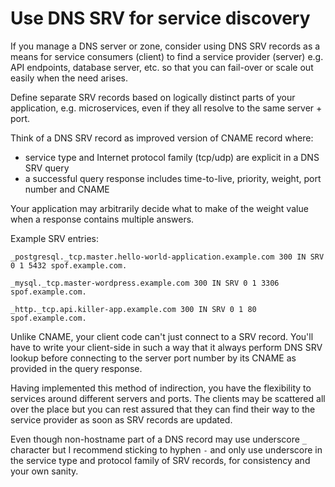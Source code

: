 # Use DNS SRV for service discovery

If you manage a DNS server or zone, consider using DNS SRV records
as a means for service consumers (client) to find a service provider 
(server) e.g. API endpoints, database server, etc. so that you can
fail-over or scale out easily when the need arises.

Define separate SRV records based on logically distinct parts
of your application, e.g. microservices,  even if they all resolve
to the same server + port.

Think of a DNS SRV record as improved version of CNAME record where:

- service type and Internet protocol family (tcp/udp) are explicit
  in a DNS SRV query
- a successful query response includes time-to-live, priority, weight,
  port number and CNAME

Your application may arbitrarily decide what to make of the
weight value when a response contains multiple answers.

Example SRV entries:

```
_postgresql._tcp.master.hello-world-application.example.com 300 IN SRV 0 1 5432 spof.example.com.

_mysql._tcp.master-wordpress.example.com 300 IN SRV 0 1 3306 spof.example.com.

_http._tcp.api.killer-app.example.com 300 IN SRV 0 1 80 spof.example.com.
```

Unlike CNAME, your client code can't just connect to a SRV record.
You'll have to write your client-side in such a way that
it always perform DNS SRV lookup before connecting to the server
port number by its CNAME as provided in the query response.

Having implemented this method of indirection, you have the flexibility
to services around different servers and ports. The clients may be
scattered all over the place  but you can rest assured that they
can find their way to the service provider as soon as SRV records are updated.

Even though non-hostname part of a DNS record may use underscore `_`
character but I recommend sticking to hyphen `-` and only use underscore
in the service type and protocol family of SRV records, for consistency
and your own sanity.
